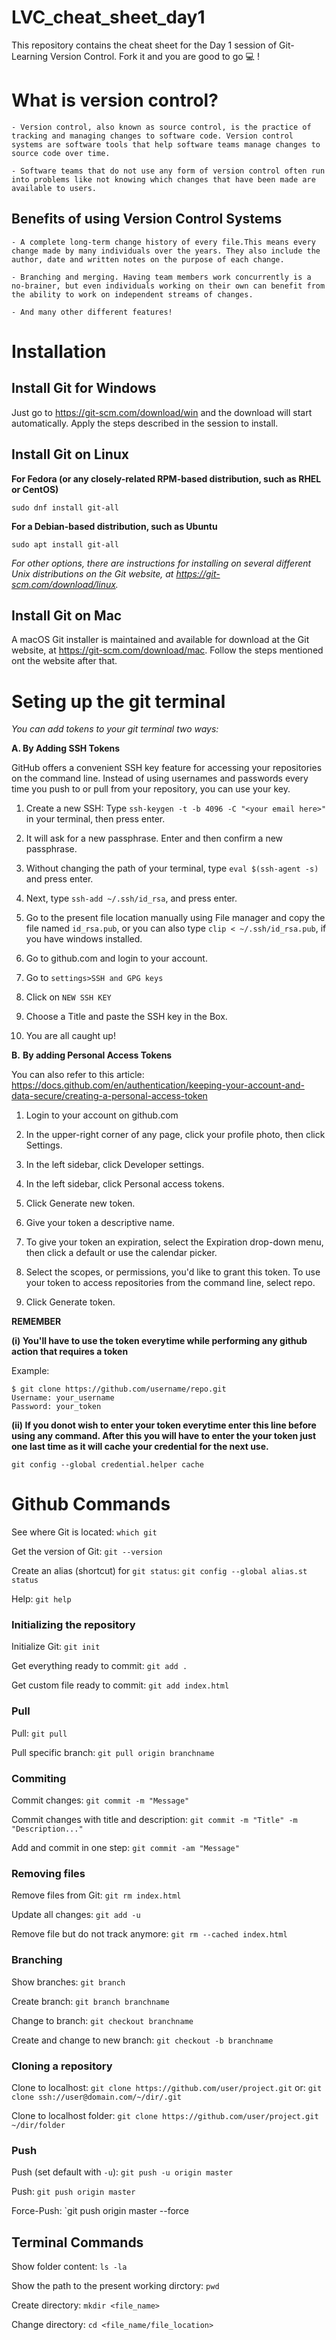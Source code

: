 # LVC_cheat_sheet_day1
This repository contains the cheat sheet for the Day 1 session of Git-Learning Version Control. Fork it and you are good to go 💻 !


# What is version control?
	- Version control, also known as source control, is the practice of tracking and managing changes to software code. Version control systems are software tools that help software teams manage changes to source code over time.
	
	- Software teams that do not use any form of version control often run into problems like not knowing which changes that have been made are available to users.

## Benefits of using Version Control Systems

	- A complete long-term change history of every file.This means every change made by many individuals over the years. They also include the author, date and written notes on the purpose of each change.
	
	- Branching and merging. Having team members work concurrently is a no-brainer, but even individuals working on their own can benefit from the ability to work on independent streams of changes.
	
	- And many other different features!

# Installation

## Install Git for Windows 

Just go to https://git-scm.com/download/win and the download will start automatically. Apply the steps described in the session to install.

## Install Git on Linux
**For Fedora (or any closely-related RPM-based distribution, such as RHEL or CentOS)** 

`sudo dnf install git-all`


**For a Debian-based distribution, such as Ubuntu**

`sudo apt install git-all`


*For other options, there are instructions for installing on several different Unix distributions on the Git website, at https://git-scm.com/download/linux.*

## Install Git on Mac

A macOS Git installer is maintained and available for download at the Git website, at https://git-scm.com/download/mac. Follow the steps mentioned ont the website after that.


# Seting up the git terminal

*You can add tokens to your git terminal two ways:*

**A. By Adding SSH Tokens**

GitHub offers a convenient SSH key feature for accessing your repositories on the command line. Instead of using usernames and passwords every time you push to or pull from your repository, you can use your key.


1. Create a new SSH: Type `ssh-keygen -t -b 4096 -C "<your email here>"` in your terminal, then press enter.

2. It will ask for a new passphrase. Enter and then confirm a new passphrase.

3. Without changing the path of your terminal, type `eval $(ssh-agent -s)` and press enter.

4. Next, type `ssh-add ~/.ssh/id_rsa`, and press enter.

5. Go to the present file location manually using File manager and copy the file named `id_rsa.pub`, or you can also type `clip < ~/.ssh/id_rsa.pub`, if you have windows installed.

6. Go to github.com and login to your account.

7. Go to `settings>SSH and GPG keys`

8. Click on `NEW SSH KEY`

9. Choose a Title and paste the SSH key in the Box.

10. You are all caught up!


**B.** 
**By adding Personal Access Tokens**

You can also refer to this article: https://docs.github.com/en/authentication/keeping-your-account-and-data-secure/creating-a-personal-access-token

1. Login to your account on github.com

2. In the upper-right corner of any page, click your profile photo, then click Settings.

3. In the left sidebar, click Developer settings.

4. In the left sidebar, click Personal access tokens.

5. Click Generate new token.

6. Give your token a descriptive name.

7. To give your token an expiration, select the Expiration drop-down menu, then click a default or use the calendar picker.

8. Select the scopes, or permissions, you'd like to grant this token. To use your token to access repositories from the command line, select repo.

9. Click Generate token.

**REMEMBER**

**(i) You'll have to use the token everytime while performing any github action that requires a token**

Example:

```
$ git clone https://github.com/username/repo.git
Username: your_username
Password: your_token
```

**(ii) If you donot wish to enter your token everytime enter this line before using any command. After this you will have to enter the your token just one last time as it will cache your credential for the next use.**

`git config --global credential.helper cache`


# Github Commands
See where Git is located:
`which git`

Get the version of Git:
`git --version`

Create an alias (shortcut) for `git status`:
`git config --global alias.st status`

Help:
`git help`

### Initializing the repository
Initialize Git:
`git init`

Get everything ready to commit:
`git add .`

Get custom file ready to commit:
`git add index.html`

### Pull 

Pull:
`git pull`

Pull specific branch:
`git pull origin branchname`

### Commiting
Commit changes:
`git commit -m "Message"`

Commit changes with title and description:
`git commit -m "Title" -m "Description..."`

Add and commit in one step:
`git commit -am "Message"`

### Removing files

Remove files from Git:
`git rm index.html`

Update all changes:
`git add -u`

Remove file but do not track anymore:
`git rm --cached index.html`


### Branching
Show branches:
`git branch`

Create branch:
`git branch branchname`

Change to branch:
`git checkout branchname`

Create and change to new branch:
`git checkout -b branchname`


### Cloning a repository

Clone to localhost:
`git clone https://github.com/user/project.git` or:
`git clone ssh://user@domain.com/~/dir/.git`

Clone to localhost folder:
`git clone https://github.com/user/project.git ~/dir/folder`



### Push 

Push (set default with `-u`):
`git push -u origin master`

Push:
`git push origin master`

Force-Push:
`git push origin master --force


## Terminal Commands

Show folder content: `ls -la`

Show the path to the present working dirctory: `pwd`

Create directory: `mkdir <file_name>`

Change directory: `cd <file_name/file_location>`

